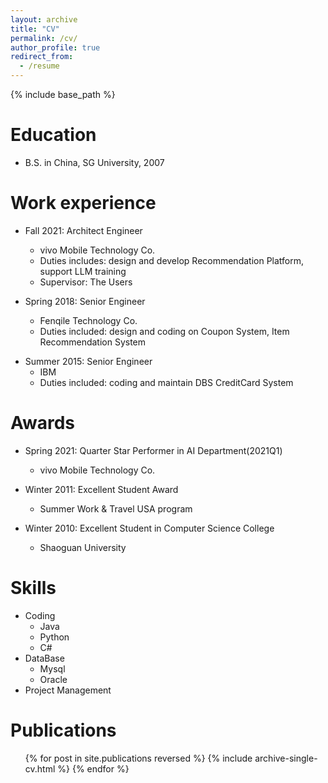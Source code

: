 ```yaml
---
layout: archive
title: "CV"
permalink: /cv/
author_profile: true
redirect_from:
  - /resume
---
```


{% include base_path %}

Education
======

[comment]: <> (* Ph.D in Version Control Theory, GitHub University, 2018 &#40;expected&#41;)

[comment]: <> (* M.S. in Jekyll, GitHub University, 2014)
* B.S. in China, SG University, 2007

Work experience
======
* Fall 2021: Architect Engineer
  * vivo Mobile Technology Co.
  * Duties includes: design and develop Recommendation Platform, support LLM training 
  * Supervisor: The Users

* Spring 2018: Senior Engineer
  * Fenqile Technology Co.
  * Duties included: design and coding on Coupon System, Item Recommendation System

[comment]: <> (  * Supervisor: Professor Hub)

* Summer 2015: Senior Engineer
  * IBM
  * Duties included: coding and maintain DBS CreditCard System

[comment]: <> (  * Supervisor: Professor Git)


Awards
======
* Spring 2021: Quarter Star Performer in AI Department(2021Q1)
  * vivo Mobile Technology Co.

* Winter 2011: Excellent Student Award
  * Summer Work & Travel USA program

* Winter 2010: Excellent Student in Computer Science College
  * Shaoguan University
  
Skills
======
* Coding
  * Java 
  * Python
  * C# 
* DataBase
  * Mysql
  * Oracle
* Project Management

Publications
======
  <ul>{% for post in site.publications reversed %}
    {% include archive-single-cv.html %}
  {% endfor %}</ul>
  
[comment]: <> (Talks)

[comment]: <> (======)

[comment]: <> (  <ul>{% for post in site.talks reversed %})

[comment]: <> (    {% include archive-single-talk-cv.html  %})

[comment]: <> (  {% endfor %}</ul>)
  
[comment]: <> (Teaching)

[comment]: <> (======)

[comment]: <> (  <ul>{% for post in site.teaching reversed %})

[comment]: <> (    {% include archive-single-cv.html %})

[comment]: <> (  {% endfor %}</ul>)
  
[comment]: <> (Service and leadership)

[comment]: <> (======)

[comment]: <> (* Currently signed in to 43 different slack teams)
